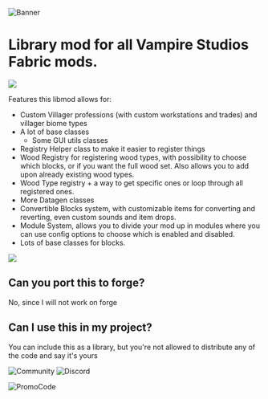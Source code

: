 ![Banner](https://bisecthosting.com/images/CF/VampLib/BH_VL_Title.png "Banner")
# Library mod for all Vampire Studios Fabric mods.
![](https://bisecthosting.com/images/CF/VampLib/BH_VL_Overview.png "")

Features this libmod allows for:

- Custom Villager professions (with custom workstations and trades) and villager
biome types
- A lot of base classes
  - Some GUI utils classes
- Registry Helper class to make it easier to register things
- Wood Registry for registering wood types, with possibility to choose which
blocks, or if you want the full wood set. Also allows you to add upon already
existing wood types.
- Wood Type registry + a way to get specific ones or loop through all registered
ones.
- More Datagen classes
- Convertible Blocks system, with customizable items for converting and
reverting, even custom sounds and item drops.
- Module System, allows you to divide your mod up in modules where you can use
config options to choose which is enabled and disabled.
- Lots of base classes for blocks.

![](https://bisecthosting.com/images/CF/VampLib/BH_VL_Faq.png "")

## Can you port this to forge?
No, since I will not work on forge

## Can I use this in my project?
You can include this as a library, but you're not allowed to distribute any of the code and say it's yours

![Community](https://bisecthosting.com/images/CF/VampLib/BH_VL_Community.png "Community")
![Discord](https://img.shields.io/discord/901129108275216392?logo=Discord&amp;style=for-the-badge)

![PromoCode](https://bisecthosting.com/images/CF/VampLib/BH_VL_BisectPromo.png "Promo Code")
